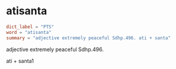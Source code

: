 # atisanta

``` toml
dict_label = "PTS"
word = "atisanta"
summary = "adjective extremely peaceful Sdhp.496. ati + santa"
```

adjective extremely peaceful Sdhp.496.

ati \+ santa1

